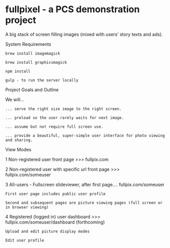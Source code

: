 # fullpixel - a PCS demonstration project

A big stack of screen filling images (mixed with users’ story texts and ads).

System Requirements

	brew install imagemagick

	brew install graphicsmagick

	npm install  

	gulp - to run the server locally

	


Project Goals and Outline

We will...

	... serve the right size image to the right screen. 

	... preload so the user rarely waits for next image.
	
	... assume but not require full screen use.
	
	... provide a beautiful, super-simple user interface for photo viewing and sharing.

View Modes

1  Non-registered user front page  >>> fullpix.com

2  Non-registered user with specific url front page >>> fullpix.com/someuser

3  All-users - Fullscreen slideviewer, after first page....   fullpix.com/someuser

	First user page includes public user profile

	Second and subsequent pages are picture viewing pages (full screen or in browser viewing)
 
4  Registered (logged in) user dashboard  >>> fullpix.com/someuser/dashboard
	(forthcoming)	

	Upload and edit picture display modes

	Edit user profile  





